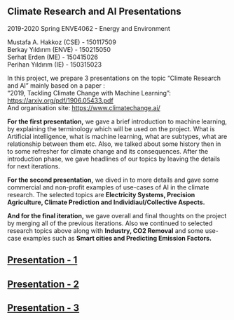 ## Climate Research and AI Presentations
2019-2020 Spring ENVE4062 - Energy and Environment

Mustafa A. Hakkoz (CSE) - 150117509  
Berkay Yıldırım (ENVE)  - 150215050  
Serhat Erden (ME) - 150415026  
Perihan Yıldırım (IE) - 150315023  


In this project, we prepare 3 presentations on the topic “Climate Research and AI” mainly based on a paper :  
“2019, Tackling Climate Change with Machine Learning”: https://arxiv.org/pdf/1906.05433.pdf  
And organisation site: https://www.climatechange.ai/


**For the first presentation,** we gave a brief introduction to machine learning, by explaining the terminology which will be used on the project. What is Artificial intelligence, what is machine learning, what are subtypes, what are relationship between them etc. Also, we talked about some history then in to some refresher for climate change and its consequences. After the introduction phase, we gave headlines of our topics by leaving the details for next iterations.

**For the second presentation,** we dived in to more details and gave some commercial and non-profit examples of use-cases of AI in the climate research. The selected topics are **Electricity Systems, Precision Agriculture, Climate Prediction and Individiaul/Collective Aspects.**

**And for the final iteration,** we gave overall and final thoughts on the project by merging all of the previous iterations. Also we continued to selected research topics above along with **Industry, CO2 Removal** and some use-case examples such as **Smart cities and Predicting Emission Factors.**






## [Presentation - 1](https://github.com/mustafahakkoz/MIPS_Projects/tree/master/project1)

## [Presentation - 2](https://github.com/mustafahakkoz/MIPS_Projects/tree/master/project2)

## [Presentation - 3](https://github.com/mustafahakkoz/MIPS_Projects/tree/master/project2)